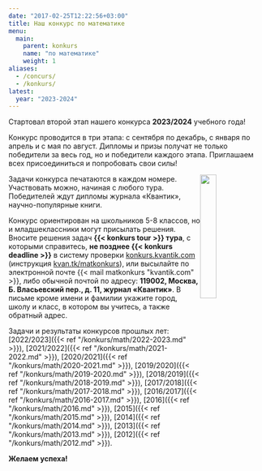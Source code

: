 ```yaml
---
date: "2017-02-25T12:22:56+03:00"
title: Наш конкурс по математике
menu: 
  main:
    parent: konkurs
    name: "по математике"
    weight: 1
aliases:
  - /concurs/
  - /konkurs/
latest: 
  year: "2023-2024"
---
```



Стартовал второй этап нашего конкурса **2023/2024** учебного года!

Конкурс проводится в три этапа: с сентября по декабрь, с января по апрель и с мая по август. Дипломы и призы получат не только победители за весь год, но и победители каждого этапа.
Приглашаем всех присоединиться и попробовать свои силы!



<!-- Приглашаем всех попробовать свои силы в нашем очередном конкурсе **2019/2020** учебного года! -->


<img src="winner.png" width="25%" height="25%" style="margin-top: 0px; margin-bottom: 0px; margin-left: 0px; margin-right: 0px;float:right;" >

Задачи конкурса печатаются в каждом номере. Участвовать можно, начиная с любого тура. Победителей ждут дипломы журнала «Квантик», научно-популярные книги. <!--, диски с увлекательными математическими мультфильмами.-->


Конкурс ориентирован на школьников 5-8 классов, но и младшеклассники могут присылать решения. Вносите решения задач **{{< konkurs tour >}} тура**, с которыми справитесь, **не позднее {{< konkurs deadline >}}** в систему проверки [konkurs.kvantik.com](http://konkurs.kvantik.com) (инструкция [kvan.tk/matkonkurs](https://kvan.tk/matkonkurs)), или высылайте по электронной почте {{< mail matkonkurs "kvantik.com" >}},
либо обычной почтой по адресу: **119002, Москва, Б. Власьевский пер., д. 11, журнал «Квантик»**. В письме кроме имени и фамилии укажите город, школу и класс, в котором вы учитесь, а также обратный адрес.

 <!--Решения к конкурсу [2020/2021]({{< ref "/konkurs/math/2020-2021.md" >}}) учебного года можно присылать **по 5 сентября включительно**, победители будут объявлены в декабрьском номере. -->
 
Задачи и результаты конкурсов прошлых лет: [2022/2023]({{< ref "/konkurs/math/2022-2023.md" >}}), [2021/2022]({{< ref "/konkurs/math/2021-2022.md" >}}), [2020/2021]({{< ref "/konkurs/math/2020-2021.md" >}}), [2019/2020]({{< ref "/konkurs/math/2019-2020.md" >}}), [2018/2019]({{< ref "/konkurs/math/2018-2019.md" >}}), [2017/2018]({{< ref "/konkurs/math/2017-2018.md" >}}), [2016/2017]({{< ref "/konkurs/math/2016-2017.md" >}}), [2016]({{< ref "/konkurs/math/2016.md" >}}), [2015]({{< ref "/konkurs/math/2015.md" >}}), [2014]({{< ref "/konkurs/math/2014.md" >}}), [2013]({{< ref "/konkurs/math/2013.md" >}}), [2012]({{< ref "/konkurs/math/2012.md" >}}).

**Желаем успеха!**

